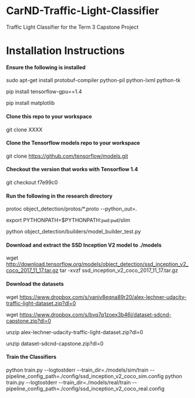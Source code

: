 # CarND-Traffic-Light-Classifier
Traffic Light Classifier for the Term 3 Capstone Project

# Installation Instructions

#### Ensure the following is installed
sudo apt-get install protobuf-compiler python-pil python-lxml python-tk

pip install tensorflow-gpu==1.4

pip install matplotlib

#### Clone this repo to your workspace
git clone XXXX

#### Clone the Tensorflow models repo to your workspace
git clone https://github.com/tensorflow/models.git

#### Checkout the version that works with Tensorflow 1.4
git checkout f7e99c0

#### Run the following in the research directory
protoc object_detection/protos/*.proto --python_out=.

export PYTHONPATH=$PYTHONPATH:`pwd`:`pwd`/slim

python object_detection/builders/model_builder_test.py

#### Download and extract the SSD Inception V2 model to ./models
wget http://download.tensorflow.org/models/object_detection/ssd_inception_v2_coco_2017_11_17.tar.gz
tar -xvzf ssd_inception_v2_coco_2017_11_17.tar.gz

#### Download the datasets
wget https://www.dropbox.com/s/vaniv8eqna89r20/alex-lechner-udacity-traffic-light-dataset.zip?dl=0

wget https://www.dropbox.com/s/bvq7q1zoex3b46i/dataset-sdcnd-capstone.zip?dl=0 

unzip alex-lechner-udacity-traffic-light-dataset.zip?dl=0

unzip dataset-sdcnd-capstone.zip?dl=0 

#### Train the Classifiers 

python train.py --logtostderr --train_dir=./models/sim/train --pipeline_config_path=./config/ssd_inception_v2_coco_sim.config
python train.py --logtostderr --train_dir=./models/real/train --pipeline_config_path=./config/ssd_inception_v2_coco_real.config
